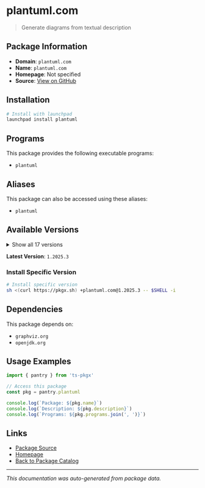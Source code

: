 # plantuml.com

> Generate diagrams from textual description

## Package Information

- **Domain**: `plantuml.com`
- **Name**: `plantuml.com`
- **Homepage**: Not specified
- **Source**: [View on GitHub](https://github.com/pkgxdev/pantry/tree/main/projects/plantuml.com/package.yml)

## Installation

```bash
# Install with launchpad
launchpad install plantuml
```

## Programs

This package provides the following executable programs:

- `plantuml`

## Aliases

This package can also be accessed using these aliases:

- `plantuml`

## Available Versions

<details>
<summary>Show all 17 versions</summary>

- `1.2025.3`, `1.2025.2`, `1.2025.1`, `1.2025.0`, `1.2024.8`
- `1.2024.7`, `1.2024.6`, `1.2024.5`, `1.2024.4`, `1.2024.3`
- `1.2024.2`, `1.2024.1`, `1.2024.0`, `1.2023.13`, `1.2023.12`
- `1.2023.11`, `1.2023.10`

</details>

**Latest Version**: `1.2025.3`

### Install Specific Version

```bash
# Install specific version
sh <(curl https://pkgx.sh) +plantuml.com@1.2025.3 -- $SHELL -i
```

## Dependencies

This package depends on:

- `graphviz.org`
- `openjdk.org`

## Usage Examples

```typescript
import { pantry } from 'ts-pkgx'

// Access this package
const pkg = pantry.plantuml

console.log(`Package: ${pkg.name}`)
console.log(`Description: ${pkg.description}`)
console.log(`Programs: ${pkg.programs.join(', ')}`)
```

## Links

- [Package Source](https://github.com/pkgxdev/pantry/tree/main/projects/plantuml.com/package.yml)
- [Homepage](#)
- [Back to Package Catalog](../package-catalog.md)

---

*This documentation was auto-generated from package data.*
